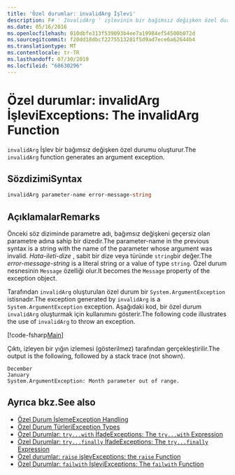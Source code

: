 ```yaml
---
title: 'Özel durumlar: invalidArg İşlevi'
description: F# ' InvalidArg ' işlevinin bir bağımsız değişken özel durumu üretme hakkında bilgi edinin.
ms.date: 05/16/2016
ms.openlocfilehash: 010dbfe313f539093b4ee7a19984ef54500b072d
ms.sourcegitcommit: f20dd18dbcf2275513281f5d9ad7ece6a62644b4
ms.translationtype: MT
ms.contentlocale: tr-TR
ms.lasthandoff: 07/30/2019
ms.locfileid: "68630296"
---
```

# <a name="exceptions-the-invalidarg-function"></a><span data-ttu-id="a7a89-103">Özel durumlar: invalidArg İşlevi</span><span class="sxs-lookup"><span data-stu-id="a7a89-103">Exceptions: The invalidArg Function</span></span>

<span data-ttu-id="a7a89-104">`invalidArg` İşlev bir bağımsız değişken özel durumu oluşturur.</span><span class="sxs-lookup"><span data-stu-id="a7a89-104">The `invalidArg` function generates an argument exception.</span></span>

## <a name="syntax"></a><span data-ttu-id="a7a89-105">Sözdizimi</span><span class="sxs-lookup"><span data-stu-id="a7a89-105">Syntax</span></span>

```fsharp
invalidArg parameter-name error-message-string
```

## <a name="remarks"></a><span data-ttu-id="a7a89-106">Açıklamalar</span><span class="sxs-lookup"><span data-stu-id="a7a89-106">Remarks</span></span>

<span data-ttu-id="a7a89-107">Önceki söz diziminde parametre adı, bağımsız değişkeni geçersiz olan parametre adına sahip bir dizedir.</span><span class="sxs-lookup"><span data-stu-id="a7a89-107">The parameter-name in the previous syntax is a string with the name of the parameter whose argument was invalid.</span></span> <span data-ttu-id="a7a89-108">*Hata-ileti-dize* , sabit bir dize veya türünde `string`bir değer.</span><span class="sxs-lookup"><span data-stu-id="a7a89-108">The *error-message-string* is a literal string or a value of type `string`.</span></span> <span data-ttu-id="a7a89-109">Özel durum nesnesinin `Message` özelliği olur.</span><span class="sxs-lookup"><span data-stu-id="a7a89-109">It becomes the `Message` property of the exception object.</span></span>

<span data-ttu-id="a7a89-110">Tarafından `invalidArg` oluşturulan özel durum bir `System.ArgumentException` istisnadır.</span><span class="sxs-lookup"><span data-stu-id="a7a89-110">The exception generated by `invalidArg` is a `System.ArgumentException` exception.</span></span> <span data-ttu-id="a7a89-111">Aşağıdaki kod, bir özel durum `invalidArg` oluşturmak için kullanımını gösterir.</span><span class="sxs-lookup"><span data-stu-id="a7a89-111">The following code illustrates the use of `invalidArg` to throw an exception.</span></span>

[!code-fsharp[Main](~/samples/snippets/fsharp/lang-ref-2/snippet6101.fs)]

<span data-ttu-id="a7a89-112">Çıktı, izleyen bir yığın izlemesi (gösterilmez) tarafından gerçekleştirilir.</span><span class="sxs-lookup"><span data-stu-id="a7a89-112">The output is the following, followed by a stack trace (not shown).</span></span>

```
December
January
System.ArgumentException: Month parameter out of range.
```

## <a name="see-also"></a><span data-ttu-id="a7a89-113">Ayrıca bkz.</span><span class="sxs-lookup"><span data-stu-id="a7a89-113">See also</span></span>

- [<span data-ttu-id="a7a89-114">Özel Durum İşleme</span><span class="sxs-lookup"><span data-stu-id="a7a89-114">Exception Handling</span></span>](index.md)
- [<span data-ttu-id="a7a89-115">Özel Durum Türleri</span><span class="sxs-lookup"><span data-stu-id="a7a89-115">Exception Types</span></span>](exception-types.md)
- [<span data-ttu-id="a7a89-116">Özel Durumlar: `try...with` İfade</span><span class="sxs-lookup"><span data-stu-id="a7a89-116">Exceptions: The `try...with` Expression</span></span>](the-try-with-expression.md)
- [<span data-ttu-id="a7a89-117">Özel Durumlar: `try...finally` İfade</span><span class="sxs-lookup"><span data-stu-id="a7a89-117">Exceptions: The `try...finally` Expression</span></span>](the-try-finally-expression.md)
- [<span data-ttu-id="a7a89-118">Özel durumlar: `raise` işlev</span><span class="sxs-lookup"><span data-stu-id="a7a89-118">Exceptions: the `raise` Function</span></span>](the-raise-function.md)
- [<span data-ttu-id="a7a89-119">Özel Durumlar: `failwith` İşlevi</span><span class="sxs-lookup"><span data-stu-id="a7a89-119">Exceptions: The `failwith` Function</span></span>](the-failwith-function.md)
